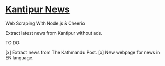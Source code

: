 # [Kantipur News](https://kantipur.herokuapp.com/)

Web Scraping With Node.js &amp; Cheerio

Extract latest news from Kantipur without ads.

TO DO:

[x] Extract news from The Kathmandu Post.
[x] New webpage for news in EN language.
